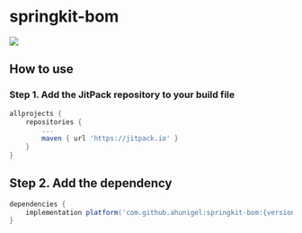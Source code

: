 # springkit-bom
[![](https://jitpack.io/v/ahunigel/springkit-bom.svg)](https://jitpack.io/#ahunigel/springkit-bom)

## How to use

### Step 1. Add the JitPack repository to your build file
```groovy
allprojects {
    repositories {
        ...
        maven { url 'https://jitpack.io' }
    }
}
```
## Step 2. Add the dependency
```groovy
dependencies {
    implementation platform('com.github.ahunigel:springkit-bom:{version}')
}
```